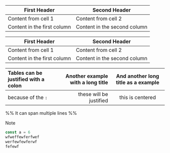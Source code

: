 






|First Header | Second Header| 
|------------ | ------------|
|Content from cell 1 | Content from cell 2| 
|Content in the first column | Content in the second column|

First Header | Second Header
------------ | ------------
Content from cell 1 | Content from cell 2 
Content in the first column | Content in the second column

Tables can be justified with a colon | Another example with a long title | And another long title as a example
:----------------|-------------:|:-------------: 
because of the `:` | these will be justified |this is centered

%% It can span multiple lines %%

> [!note] 
> ```ts
> const a = 6
> wfweffewferfwef
> werfewfewferwf
> fefewf
> ```